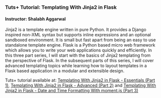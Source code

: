 ### Tuts+ Tutorial: Templating With Jinja2 in Flask

#### Instructor: Shalabh Aggarwal

Jinja2 is a template engine written in pure Python. It provides a Django inspired non-XML syntax but supports inline expressions and an optional sandboxed environment. It is small but fast apart from being an easy to use standalone template engine. Flask is a Python based micro web framework which allows you to write your web applications quickly and efficiently. In this three part series, I will start with the basics of Jinja2 templating from the perspective of Flask. In the subsequent parts of this series, I will cover advanced templating topics while learning how to layout templates in a Flask based application in a modular and extensible design.

Tuts+ tutorial available at: [Templating With Jinja2 in Flask - Essentials (Part 1)](http://code.tutsplus.com/tutorials/templating-with-jinja2-in-flask-essentials-part-1--cms-25571), [Templating With Jinja2 in Flask - Advanced (Part 2)](http://code.tutsplus.com/tutorials/templating-with-jinja2-in-flask-advanced-part-2--cms-25794) and [Templating With Jinja2 in Flask - Date and Time Formatting With moment.js (Part 3)](http://code.tutsplus.com/tutorials/templating-with-jinja2-in-flask-date-and-time-formatting-with-momentjs-part-3--cms-25813)
